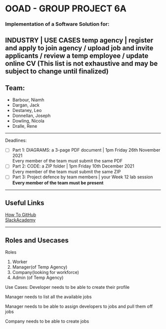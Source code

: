 # OOAD - GROUP PROJECT 6A
### Implementation of a Software Solution for:
**INDUSTRY    | USE CASES**
**temp agency | register and apply to join agency / upload job and invite applicants /  review a temp employee / update online CV**
(This list is not exhaustive and may be subject to change until finalized)
---
## Team:
- Barbour, Niamh
- Dargan, Jack
- Destaney, Leo
- Donnellan, Joseph 
- Dowling, Nicola
- Dralle, Rene
---
Deadlines:
- [ ] Part 1: DIAGRAMS: a 3-page PDF document   |   1pm Friday 26th November 2021  
      Every member of the team must submit the same PDF
- [ ] Part 2: CODE: a ZIP folder                |   1pm Friday 10th December 2021  
      Every member of the team must submit the same ZIP
- [ ] Part 3: Project defence by team members   |   your Week 12 lab session  
  **Every member of the team must be present**
---
## Useful Links
[How To GitHub](https://www.softwaretestinghelp.com/github-desktop-tutorial/)  
[SlackAcademy](https://www.youtube.com/watch?v=pUZzBoAbAOs)

---
## Roles and Usecases
Roles

1. Worker
2. Manager(of Temp Agency)
3. Company(looking for workforce)
4. Admin (of Temp Agency)

Use Cases:
Developer needs to be able to create their profile

Manager needs to list all the available jobs

Manager needs to be able to assign developers to jobs and pull them off jobs

Company needs to be able to create jobs


